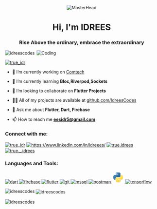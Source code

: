<div align="center">
  <img src="https://img.wattpad.com/e4f26ab579196912a431b401f97dd041f9a399c8/68747470733a2f2f73332e616d617a6f6e6177732e636f6d2f776174747061642d6d656469612d736572766963652f53746f7279496d6167652f42584634787855376d49747a75513d3d2d3930393136333536332e313631623563353033636638353366333437313438353335393736332e676966" alt="MasterHead">
</div>

<h1 align="center">Hi, I'm IDREES</h1>
<h3 align="center">Rise Above the ordinary, embrace the extraordinary</h3>
<img align="right" alt="Coding" width="400" src="https://media.tenor.com/rePDfDWO3XoAAAAd/hacking.gif">


<p align="left"> <img src="https://komarev.com/ghpvc/?username=idreescodes&label=Profile%20views&color=0e75b6&style=flat" alt="idreescodes" /> </p>

<p align="left"> <a href="https://twitter.com/true_idr" target="blank"><img src="https://img.shields.io/twitter/follow/true_idr?logo=twitter&style=for-the-badge" alt="true_idr" /></a> </p>

- 🔭 I’m currently working on [Comtech](github.com/IdreesCodes/FYP)

- 🌱 I’m currently learning **Bloc,Riverpod,Sockets**

- 👯 I’m looking to collaborate on **Flutter Projects**

- 👨‍💻 All of my projects are available at [github.com/IdreesCodes](github.com/IdreesCodes)

- 💬 Ask me about **Flutter, Dart, Firebase**

- 📫 How to reach me **eesidr5@gmail.com**

<h3 align="left">Connect with me:</h3>
<p align="left">
<a href="https://twitter.com/true_idr" target="blank"><img align="center" src="https://raw.githubusercontent.com/rahuldkjain/github-profile-readme-generator/master/src/images/icons/Social/twitter.svg" alt="true_idr" height="30" width="40" /></a>
<a href="https://linkedin.com/in/https://www.linkedin.com/in/idreees/" target="blank"><img align="center" src="https://raw.githubusercontent.com/rahuldkjain/github-profile-readme-generator/master/src/images/icons/Social/linked-in-alt.svg" alt="https://www.linkedin.com/in/idreees/" height="30" width="40" /></a>
<a href="https://fb.com/true.idrees" target="blank"><img align="center" src="https://raw.githubusercontent.com/rahuldkjain/github-profile-readme-generator/master/src/images/icons/Social/facebook.svg" alt="true.idrees" height="30" width="40" /></a>
<a href="https://instagram.com/true._.idrees" target="blank"><img align="center" src="https://raw.githubusercontent.com/rahuldkjain/github-profile-readme-generator/master/src/images/icons/Social/instagram.svg" alt="true._.idrees" height="30" width="40" /></a>
</p>

<h3 align="left">Languages and Tools:</h3>
<p align="left"> <a href="https://dart.dev" target="_blank" rel="noreferrer"> <img src="https://www.vectorlogo.zone/logos/dartlang/dartlang-icon.svg" alt="dart" width="40" height="40"/> </a> <a href="https://firebase.google.com/" target="_blank" rel="noreferrer"> <img src="https://www.vectorlogo.zone/logos/firebase/firebase-icon.svg" alt="firebase" width="40" height="40"/> </a> <a href="https://flutter.dev" target="_blank" rel="noreferrer"> <img src="https://www.vectorlogo.zone/logos/flutterio/flutterio-icon.svg" alt="flutter" width="40" height="40"/> </a> <a href="https://git-scm.com/" target="_blank" rel="noreferrer"> <img src="https://www.vectorlogo.zone/logos/git-scm/git-scm-icon.svg" alt="git" width="40" height="40"/> </a> <a href="https://www.microsoft.com/en-us/sql-server" target="_blank" rel="noreferrer"> <img src="https://www.svgrepo.com/show/303229/microsoft-sql-server-logo.svg" alt="mssql" width="40" height="40"/> </a> <a href="https://postman.com" target="_blank" rel="noreferrer"> <img src="https://www.vectorlogo.zone/logos/getpostman/getpostman-icon.svg" alt="postman" width="40" height="40"/> </a> <a href="https://www.python.org" target="_blank" rel="noreferrer"> <img src="https://raw.githubusercontent.com/devicons/devicon/master/icons/python/python-original.svg" alt="python" width="40" height="40"/> </a> <a href="https://www.tensorflow.org" target="_blank" rel="noreferrer"> <img src="https://www.vectorlogo.zone/logos/tensorflow/tensorflow-icon.svg" alt="tensorflow" width="40" height="40"/> </a> </p>

<p><img align="left" src="https://github-readme-stats.vercel.app/api/top-langs?username=idreescodes&show_icons=true&locale=en&layout=compact" alt="idreescodes" /></p>

<p>&nbsp;<img align="center" src="https://github-readme-stats.vercel.app/api?username=idreescodes&show_icons=true&locale=en" alt="idreescodes" /></p>

<p><img align="center" src="https://github-readme-streak-stats.herokuapp.com/?user=idreescodes&" alt="idreescodes" /></p>

